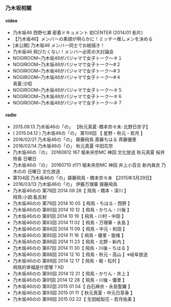 ### 乃木坂相關



#### video

- 乃木坂46 西野七瀬 密着ドキュメント
  初CENTER (2014/01 影片)  
- 【乃木坂46】メンバーの素顔が明らかに！ミッチー推しメンを決める
- [未公開] 乃木坂46 メンバー同士でお絵描き！
- 乃木坂46 飛びたくない！メンバー必死の大討論会
- NOGIROOM~乃木坂46がパジャマで女子トーク～＃１
- NOGIROOM~乃木坂46がパジャマで女子トーク～#２
- NOGIROOM~乃木坂46がパジャマで女子トーク～#３
- NOGIROOM~乃木坂46がパジャマで女子トーク～#４  
  真夏:沙啞
- NOGIROOM~乃木坂46がパジャマで女子トーク～＃５
- NOGIROOM~乃木坂46がパジャマで女子トーク～＃６
- NOGIROOM~乃木坂46がパジャマで女子トーク～＃７


#### radio

- 2015.09.13 乃木坂46の「の」 【秋元真夏･橋本奈々未･北野日奈子】
- ( 2015.04.12 ) 乃木坂46の「の」 第106回 【 星野・秋元・若月 】
- 2016/02/21 乃木坂46の「の」 齋藤飛鳥 斎藤ちはる 斉藤優里
- 2016/02/14 乃木坂46の「の」 秋元真夏 中田花奈
- 乃木坂46の『の』 20160612 167 堀未央奈MC 神回 文化放送 秋元真夏 桜井玲香 日曜日
- 乃木坂46の『の』 20160710 ♯171 堀未央奈MC 神回 井上小百合 新内眞衣 乃木のの 日曜日 文化放送
- 第104回 乃木坂46の「の」齋藤飛鳥・橋本奈々未 【2015年3月29日】
- 2016/03/13 乃木坂46の「の」 伊藤万理華 齋藤飛鳥
- 乃木坂46のの 第78回 2014 09 28【 飛鳥・橋本・深川 】  
  飛鳥:小說:亂反射
- 乃木坂46のの 第79回 2014 10 05【 飛鳥・ちはる・西野 】
- 乃木坂46のの 第80回 2014 10 12【 飛鳥・かりん・川後 】
- 乃木坂46のの 第81回 2014 10 19【 飛鳥・川村・中田 】
- 乃木坂46のの 第83回 2014 11 02【 飛鳥・万理華・永島 】
- 乃木坂46のの 第84回 2014 11 09【 飛鳥・中元・和田 】
- 乃木坂46のの 第85回 2014 11 16【 飛鳥・優里・能條 】
- 乃木坂46のの 第86回 2014 11 23【 飛鳥・北野・新内 】
- 乃木坂46のの 第87回 2014 11 30【 飛鳥・川後・ちはる 】
- 乃木坂46のの 第88回 2014 12 10【 飛鳥・秋元・高山 】※岐阜放送
- 乃木坂46のの 第89回 2014 12 17【 飛鳥・堀・松村 】   
  飛鳥的幸福是什麼哪？XD
- 乃木坂46のの 第90回 2014 12 21【 飛鳥・かりん・井上 】
- 乃木坂46のの 第91回 2014 12 28【 飛鳥・川後・優里 】
- 乃木坂46のの 第92回 2015 01 04【 白石麻衣・永島聖羅 】
- 乃木坂46のの 第93回 2015 01 11【 秋元真夏・中元日芽香 】
- 乃木坂46のの 第99回 2015 02 22【 生田絵梨花・若月佑美 】
